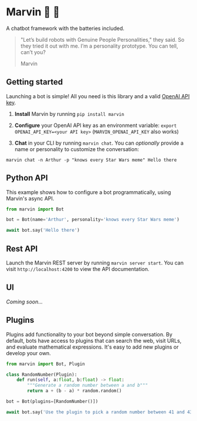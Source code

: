 #  Marvin 🤖 💬

A chatbot framework with the batteries included.

> "Let’s build robots with Genuine People Personalities," they said. So they tried it out with me. I’m a personality prototype. You can tell, can’t you?
>
> Marvin

## Getting started

Launching a bot is simple! All you need is this library and a valid [OpenAI API key](https://platform.openai.com/account/api-keys). 

1. **Install** Marvin by running `pip install marvin`

2. **Configure** your OpenAI API key as an environment variable: `export OPENAI_API_KEY=<your API key>` (`MARVIN_OPENAI_API_KEY` also works)

3. **Chat** in your CLI by running `marvin chat`. You can *optionally* provide a name or personality to customize the conversation:

```shell
marvin chat -n Arthur -p "knows every Star Wars meme" Hello there
```


## Python API

This example shows how to configure a bot programmatically, using Marvin's async API.

```python
from marvin import Bot

bot = Bot(name='Arthur', personality='knows every Star Wars meme')

await bot.say('Hello there')
```

## Rest API

Launch the Marvin REST server by running `marvin server start`. You can visit `http://localhost:4200` to view the API documentation.

## UI

*Coming soon...*
## Plugins

Plugins add functionality to your bot beyond simple conversation. By default, bots have access to plugins that can search the web, visit URLs, and evaluate mathematical expressions. It's easy to add new plugins or develop your own.

```python
from marvin import Bot, Plugin

class RandomNumber(Plugin):
    def run(self, a:float, b:float) -> float:
        """Generate a random number between a and b"""
        return a + (b - a) * random.random()

bot = Bot(plugins=[RandomNumber()])

await bot.say('Use the plugin to pick a random number between 41 and 43')
```
